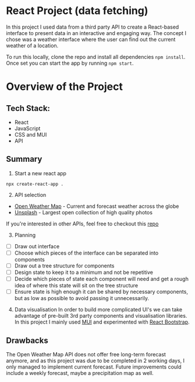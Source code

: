 # React Project (data fetching)

In this project I used data from a third party API to create a React-based interface to present data in an interactive and engaging way.
The concept I chose was a weather interface where the user can find out the current weather of a location.

To run this locally, clone the repo and install all dependencies ```npm install```. Once set you can start the app by running ```npm start```.

# Overview of the Project

## Tech Stack:
- React
- JavaScript
- CSS and MUI
- API

## Summary

1. Start a new react app
```
npx create-react-app .
```
2. API selection
- [Open Weather Map](https://openweathermap.org/api) - Current and forecast weather across the globe
- [Unsplash](https://unsplash.com/documentation) - Largest open collection of high quality photos

If you're interested in other APIs, feel free to checkout this [repo](https://github.com/public-apis/public-apis)

3. Planning
- [ ] Draw out interface
- [ ] Choose which pieces of the interface can be separated into components
- [ ] Draw out a tree structure for components
- [ ] Design state to keep it to a minimum and not be repetitive
- [ ] Decide which pieces of state each component will need and get a rough idea of where this state will sit on the tree structure
- [ ] Ensure state is high enough it can be shared by necessary components, but as low as possible to avoid passing it unnecessarily.

4. Data visualisation
In order to build more complicated UI's we can take advantage of pre-built 3rd party components and visualisation libraries. In this project I mainly used [MUI](https://mui.com/core/) and experimented with [React Bootstrap](https://react-bootstrap.github.io/).


## Drawbacks
The Open Weather Map API does not offer free long-term forecast anymore, and as this project was due to be completed in 2 working days, I only managed to implement current forecast. Future improvements could include a weekly forecast, maybe a precipitation map as well.
